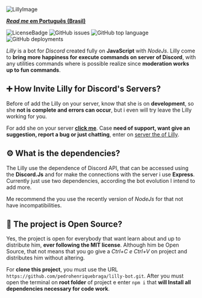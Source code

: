 ![LillyImage](https://i.ibb.co/ScXTv01/Photo-Editor-20200914-160614.jpg)

**[*Read me* em Português (Brasil)](https://github.com/pedrohenriquebraga/lilly-bot)**

![LicenseBadge](https://img.shields.io/badge/License-MIT-green)
![GitHub issues](https://img.shields.io/github/issues/pedrohenriquebraga/lilly-bot?color=red&label=Issues)
![GitHub top language](https://img.shields.io/github/languages/top/pedrohenriquebraga/lilly-bot?color=yellow&label=Javascript)
![GitHub deployments](https://img.shields.io/github/deployments/pedrohenriquebraga/lilly-bot/lilly-discordbot?color=green&label=Deploy%20State)

*Lilly* is a bot for *Discord* created fully on **JavaScript** with *NodeJs*. Lilly come to **bring more happiness for execute commands on server of Discord**, with any utilities commands where is possible realize since **moderation works up to fun commands**.

## ➕ How Invite Lilly for Discord's Servers?

Before of add the Lilly on your server, know that she is on **development**, so she **not is complete and errors can occur**, but i even will try leave the Lilly working for you.

For add she on your server **[click me](https://discord.com/api/oauth2/authorize?client_id=754548334328283137&permissions=8&scope=bot)**. Case **need of support, want give an suggestion, report a bug or just chatting**, enter on [server the of Lilly](https://discord.gg/SceHNfZ).

## ⚙️ What is the dependencies?
The Lilly use the dependence of Discord API, that can be accessed using the **Discord.Js** and for make the connections with the server i use **Express**. Currently just use two dependencies, according the bot evolution I intend to add more.

Me recommend the you use the recently version of *NodeJs* for that not have incompatibilities.

## 📂 The project is Open Source?
Yes, the project is open for everybody that want learn about and up to distribute him, **ever following the MIT license**. Although him be Open Source, that not means that you go give a *Ctrl+C e Ctrl+V* on project and distributes him without altering.

For **clone this project**, you must use the URL `https://github.com/pedrohenriquebraga/lilly-bot.git`. After you must open the terminal on **root folder** of project e enter `npm i` that **will Install all dependencies necessary for code work**.
